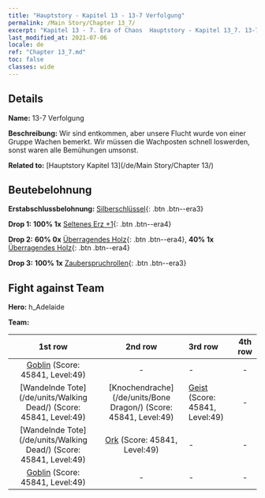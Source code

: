 ```yaml
---
title: "Hauptstory - Kapitel 13 - 13-7 Verfolgung"
permalink: /Main Story/Chapter 13_7/
excerpt: "Kapitel 13 - 7. Era of Chaos  Hauptstory - Kapitel 13_7. 13-7 Verfolgung"
last_modified_at: 2021-07-06
locale: de
ref: "Chapter 13_7.md"
toc: false
classes: wide
---
```


## Details

 **Name:** 13-7 Verfolgung

 **Beschreibung:** Wir sind entkommen, aber unsere Flucht wurde von einer Gruppe Wachen bemerkt. Wir müssen die Wachposten schnell loswerden, sonst waren alle Bemühungen umsonst.

 **Related to:** [Hauptstory Kapitel 13](/de/Main Story/Chapter 13/)

## Beutebelohnung

 **Erstabschlussbelohnung:** [Silberschlüssel](/ItemsDE/con_693/){: .btn .btn--era3}

 **Drop 1:** **100% 1x** [Seltenes Erz +1](/ItemsDE/mat_40/){: .btn .btn--era4}

 **Drop 2:** **60% 0x** [Überragendes Holz](/ItemsDE/mat_34/){: .btn .btn--era4}, **40% 1x** [Überragendes Holz](/ItemsDE/mat_34/){: .btn .btn--era4}

 **Drop 3:** **100% 1x** [Zauberspruchrollen](/ItemsDE/con_694/){: .btn .btn--era3}


## Fight against Team
 **Hero:** h_Adelaide

 **Team:**


  | 1st row | 2nd row | 3rd row | 4th row |
  |:----:|:----:|:----|:----:|
  | [Goblin](/de/units/Goblin/) (Score: 45841, Level:49)  | - | - | - |
  | [Wandelnde Tote](/de/units/Walking Dead/) (Score: 45841, Level:49)  | [Knochendrache](/de/units/Bone Dragon/) (Score: 45841, Level:49)  | [Geist](/de/units/Wight/) (Score: 45841, Level:49)  | - |
  | [Wandelnde Tote](/de/units/Walking Dead/) (Score: 45841, Level:49)  | [Ork](/de/units/Orc/) (Score: 45841, Level:49)  | - | - |
  | [Goblin](/de/units/Goblin/) (Score: 45841, Level:49)  | - | - | - |


